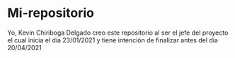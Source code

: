# Mi-repositorio
Yo, Kevin Chiriboga Delgado creo este repositorio al ser el jefe del proyecto el cual inicia el día 23/01/2021 y tiene intención de finalizar antes del día 20/04/2021
